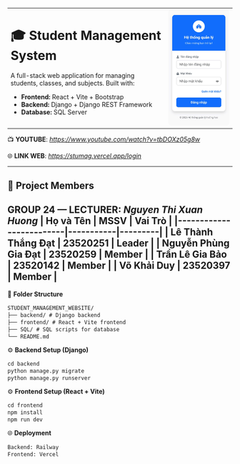 <table style="border: none; border-collapse: collapse;">
  <tr>
    <td style="width: 70%; vertical-align: top; border: none;">
      <h1>🎓 Student Management System</h1>
      <p>A full-stack web application for managing students, classes, and subjects. Built with:</p>
      <ul>
        <li><strong>Frontend:</strong> React + Vite + Bootstrap</li>
        <li><strong>Backend:</strong> Django + Django REST Framework</li>
        <li><strong>Database:</strong> SQL Server</li>
      </ul>
    </td>
    <td style="width: 30%; border: none;">
      <img src="https://github.com/ThDat-AI/Student_Management_Website/blob/main/frontend/src/assets/logo.jpg?raw=true" width="220" style="border-radius: 8px;" alt="Login Preview" />
    </td>
  </tr>
</table>


📺 **YOUTUBE**: _https://www.youtube.com/watch?v=tbDOXz05g8w_

🌐 **LINK WEB**: _https://stumag.vercel.app/login_

---
## 👥 Project Members
**GROUP 24** — **LECTURER**: *Nguyen Thi Xuan Huong*
| Họ và Tên               | MSSV      | Vai Trò |
|-------------------------|-----------|---------|
| Lê Thành Thắng Đạt      | 23520251  | Leader  |
| Nguyễn Phùng Gia Đạt    | 23520259  | Member  |
| Trần Lê Gia Bảo         | 23520142  | Member  |
| Võ Khải Duy             | 23520397  | Member  |
---


 📂 **Folder Structure**
```
STUDENT_MANAGEMENT_WEBSITE/
├── backend/ # Django backend
├── frontend/ # React + Vite frontend
├── SQL/ # SQL scripts for database
└── README.md 
```
⚙️ **Backend Setup (Django)**

```
cd backend
python manage.py migrate
python manage.py runserver
```
⚙️ **Frontend Setup (React + Vite)**
```
cd frontend
npm install
npm run dev
```


🌐 **Deployment**
```
Backend: Railway
Frontend: Vercel
```

